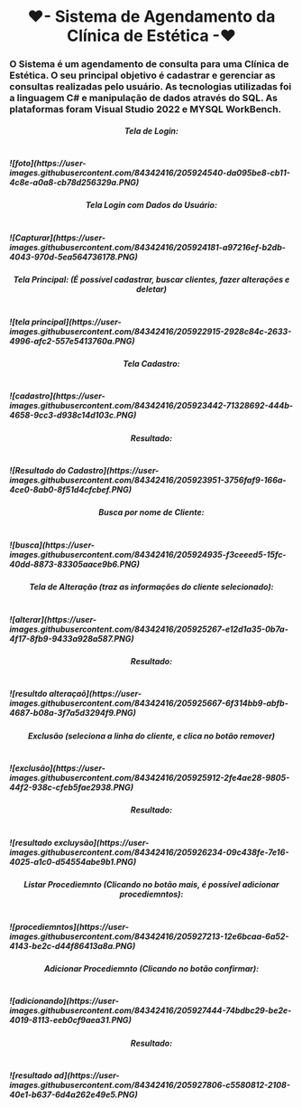<h1 align="center">❤- Sistema de Agendamento da Clínica de Estética -❤</h1>

<h3> O Sistema é um agendamento de consulta para uma Clínica de Estética. O seu principal objetivo é cadastrar e gerenciar as consultas realizadas pelo usuário.
As tecnologias utilizadas foi a linguagem C# e manipulação de dados através do SQL.
As plataformas foram Visual Studio 2022 e MYSQL WorkBench. </h3>

<h5 align="center">Tela de Login:<h5>
<br>![foto](https://user-images.githubusercontent.com/84342416/205924540-da095be8-cb11-4c8e-a0a8-cb78d256329a.PNG)<br>
<h5 align="center">Tela Login com Dados do Usuário:<h5>
<br>![Capturar](https://user-images.githubusercontent.com/84342416/205924181-a97216ef-b2db-4043-970d-5ea564736178.PNG)<br>
<h5 align="center">Tela Principal: (É possível cadastrar, buscar clientes, fazer alterações e deletar)<h5>
<br>![tela principal](https://user-images.githubusercontent.com/84342416/205922915-2928c84c-2633-4996-afc2-557e5413760a.PNG)<br>
<h5 align="center">Tela Cadastro: <h5>
<br>![cadastro](https://user-images.githubusercontent.com/84342416/205923442-71328692-444b-4658-9cc3-d938c14d103c.PNG)<br>
<h5 align="center">Resultado: <h5>
<br>![Resultado do Cadastro](https://user-images.githubusercontent.com/84342416/205923951-3756faf9-166a-4ce0-8ab0-8f51d4cfcbef.PNG)<br>
<h5 align="center">Busca por nome de Cliente: <h5>
<br>![busca](https://user-images.githubusercontent.com/84342416/205924935-f3ceeed5-15fc-40dd-8873-83305aace9b6.PNG)<br>  
<h5 align="center">Tela de Alteração (traz as informações do cliente selecionado): <h5>
<br>![alterar](https://user-images.githubusercontent.com/84342416/205925267-e12d1a35-0b7a-4f17-8fb9-9433a928a587.PNG)<br>  
<h5 align="center">Resultado: <h5>
<br>![resultdo alteraçaõ](https://user-images.githubusercontent.com/84342416/205925667-6f314bb9-abfb-4687-b08a-3f7a5d3294f9.PNG)<br>  
<h5 align="center">Exclusão (seleciona a linha do cliente, e clica no botão remover)<h5>
<br>![exclusão](https://user-images.githubusercontent.com/84342416/205925912-2fe4ae28-9805-44f2-938c-cfeb5fae2938.PNG)<br>  
<h5 align="center">Resultado: <h5>
<br>![resultado excluysão](https://user-images.githubusercontent.com/84342416/205926234-09c438fe-7e16-4025-a1c0-d54554abe9b1.PNG)<br>  
<h5 align="center">Listar Procediemnto (Clicando no botão mais, é possível adicionar procediemntos): <h5>
<br>![procediemntos](https://user-images.githubusercontent.com/84342416/205927213-12e6bcaa-6a52-4143-be2c-d44f86413a8a.PNG)<br>  
 <h5 align="center">Adicionar Procediemnto (Clicando no botão confirmar): <h5>
<br>![adicionando](https://user-images.githubusercontent.com/84342416/205927444-74bdbc29-be2e-4019-8113-eeb0cf9aea31.PNG)<br>  
<h5 align="center">Resultado: <h5>
<br>![resultado ad](https://user-images.githubusercontent.com/84342416/205927806-c5580812-2108-40e1-b637-6d4a262e49e5.PNG)<br>  







